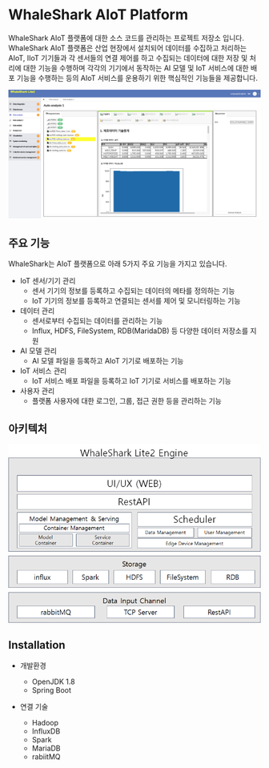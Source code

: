 # WhaleShark AIoT Platform
WhaleShark AIoT 플랫폼에 대한 소스 코드를 관리하는 프로젝트 저장소 입니다. 
WhaleShark AIoT 플랫폼은 산업 현장에서 설치되어 데이터를 수집하고 처리하는 AIoT, IIoT 기기들과 각 센서들의 연결 제어를 하고 수집되는 데이터에 대한 저장 및 처리에 대한 기능을 수행하며 각각의 기기에서 동작하는 AI 모델 및 IoT 서비스에 대한 배포 기능을 수행하는 등의 AIoT 서비스를 운용하기 위한 핵심적인 기능들을 제공합니다.

<img src="git_images/whaleshark_ui_1.png" width="600" > 

## 주요 기능

WhaleShark는 AIoT 플랫폼으로 아래 5가지 주요 기능을 가지고 있습니다.

* IoT 센서/기기 관리
  * 센서 기기의 정보를 등록하고 수집되는 데이터의 메타를 정의하는 기능
  * IoT 기기의 정보를 등록하고 연결되는 센서를 제어 및 모니터링하는 기능
* 데이터 관리
  * 센서로부터 수집되는 데이터를 관리하는 기능
  * Influx, HDFS, FileSystem, RDB(MaridaDB) 등 다양한 데이터 저장소를 지원
* AI 모델 관리
  * AI 모델 파일을 등록하고 AIoT 기기로 배포하는 기능
* IoT 서비스 관리
  * IoT 서비스 배포 파일을 등록하고 IoT 기기로 서비스를 배포하는 기능
* 사용자 관리
  * 플랫폼 사용자에 대한 로그인, 그룹, 접근 권한 등을 관리하는 기능

## 아키텍처

<img src="git_images/whaleShark_architecture.png" width="600" > 


## Installation
* 개발환경
  * OpenJDK 1.8
  * Spring Boot 

* 연결 기술
  * Hadoop
  * InfluxDB
  * Spark
  * MariaDB
  * rabiitMQ
